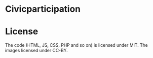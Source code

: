 Civicparticipation
==================

License
=======

The code (HTML, JS, CSS, PHP and so on) is licensed under MIT. The images licensed under CC-BY.
